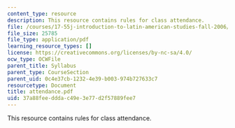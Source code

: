 ```yaml
---
content_type: resource
description: This resource contains rules for class attendance.
file: /courses/17-55j-introduction-to-latin-american-studies-fall-2006/37a88feedddac49e3e77d2f57889fee7_attendance.pdf
file_size: 25785
file_type: application/pdf
learning_resource_types: []
license: https://creativecommons.org/licenses/by-nc-sa/4.0/
ocw_type: OCWFile
parent_title: Syllabus
parent_type: CourseSection
parent_uid: 0c4e37cb-1232-4e39-b003-974b727633c7
resourcetype: Document
title: attendance.pdf
uid: 37a88fee-ddda-c49e-3e77-d2f57889fee7
---
```

This resource contains rules for class attendance.